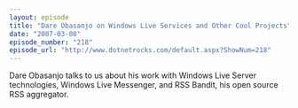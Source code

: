 ```yaml
---
layout: episode
title: "Dare Obasanjo on Windows Live Services and Other Cool Projects"
date: "2007-03-08"
episode_number: "218"
episode_url: "http://www.dotnetrocks.com/default.aspx?ShowNum=218"
---
```


Dare Obasanjo talks to us about his work with Windows Live Server technologies, Windows Live Messenger, and RSS Bandit, his open source RSS aggregator.
